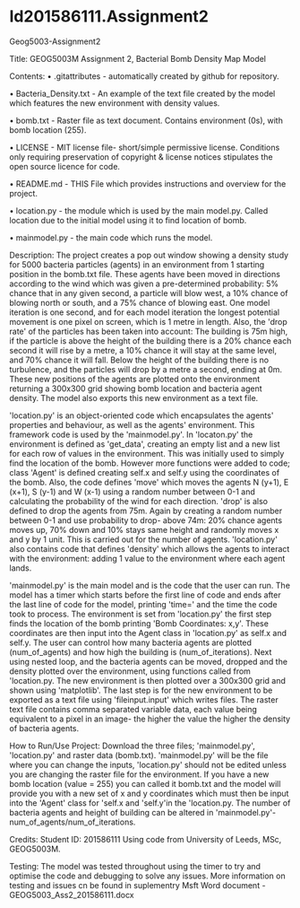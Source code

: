 # Id201586111.Assignment2
 Geog5003-Assignment2

Title: GEOG5003M Assignment 2, Bacterial Bomb Density Map Model

Contents:
•	.gitattributes - automatically created by github for repository.

•	Bacteria_Density.txt - An example of the text file created by the model which features the new environment with density values.

•	bomb.txt - Raster file as text document. Contains environment (0s), with bomb location (255).

• LICENSE - MIT license file- short/simple permissive license. Conditions only requiring preservation of copyright & license notices stipulates the open source licence for code.

•	README.md - THIS File which provides instructions and overview for the project.

•	location.py - the module which is used by the main model.py. Called location due to the initial model using it to find location of bomb.

•	mainmodel.py - the main code which runs the model.


Description:
The project creates a pop out window showing a density study for 5000 bacteria particles (agents) in an environment from 1 starting position in the bomb.txt file.
These agents have been moved in directions according to the wind which was given a pre-determined probability: 5% chance that in any given second, a particle will blow
west, a 10% chance of blowing north or south, and a 75% chance of blowing east. One model iteration is one second, and for each model iteration the longest potential
movement is one pixel on screen, which is 1 metre in length. Also, the 'drop rate' of the particles has been taken into account: The building is 75m high, if the
particle is above the height of the building there is a 20% chance each second it will rise by a metre, a 10% chance it will stay at the same level, and 70% chance
it will fall. Below the height of the building there is no turbulence, and the particles will drop by a metre a second, ending at 0m.
These new positions of the agents are plotted onto the environment returning a 300x300 grid showing bomb location and bacteria agent density. The model also exports
this new environment as a text file.

'location.py' is an object-oriented code which encapsulates the agents' properties and behaviour, as well as the agents' environment. This framework code is used by
the 'mainmodel.py'. In 'locaton.py' the environment is defined as 'get_data', creating an empty list and a new list for each row of values in the environment. This was
initially used to simply find the location of the bomb. However more functions were added to code; class 'Agent' is defined creating self.x and self.y using the
coordinates of the bomb. Also, the code defines 'move' which moves the agents N (y+1), E (x+1), S (y-1) and W (x-1) using a random number between 0-1 and calculating
the probability of the wind for each direction. 'drop' is also defined to drop the agents from 75m. Again by creating a random number between 0-1 and use probability
to drop- above 74m: 20% chance agents moves up, 70% down and 10% stays same height and randomly moves x and y by 1 unit. This is carried out for the number of agents.
'location.py' also contains code that defines 'density' which allows the agents to interact with the environment: adding 1 value to the environment where each agent
lands.

'mainmodel.py' is the main model and is the code that the user can run. The model has a timer which starts before the first line of code and ends after the last line
of code for the model, printing 'time=' and the time the code took to process. The environment is set from 'location.py' the first step finds the location of the bomb
printing 'Bomb Coordinates: x,y'. These coordinates are then input into the Agent class in 'location.py' as self.x and self.y. The user can control how many bacteria
agents are plotted (num_of_agents) and how high the building is (num_of_iterations). Next using nested loop, and the bacteria agents can be moved, dropped and the
density plotted over the environment, using functions called from 'location.py. The new environment is then plotted over a 300x300 grid and shown using 'matplotlib'.
The last step is for the new environment to be exported as a text file using 'fileinput.input' which writes files. The raster text file contains comma separated
variable data, each value being equivalent to a pixel in an image- the higher the value the higher the density of bacteria agents.

How to Run/Use Project: 
Download the three files; 'mainmodel.py', 'location.py' and raster data (bomb.txt). 'mainmodel.py' will be the file where you can change the inputs, 'location.py'
should not be edited unless you are changing the raster file for the environment. If you have a new bomb location (value = 255) you can called it bomb.txt and the
model will provide you with a new set of x and y coordinates which must then be input into the 'Agent' class for 'self.x and 'self.y'in the 'location.py. The number of
bacteria agents and height of building can be altered in 'mainmodel.py'- num_of_agents/num_of_iterations.

Credits: Student ID: 201586111 Using code from University of Leeds, MSc, GEOG5003M.

Testing: The model was tested throughout using the timer to try and optimise the code and debugging to solve any issues. More information on testing and issues cn be
found in suplementry Msft Word document - GEOG5003_Ass2_201586111.docx


